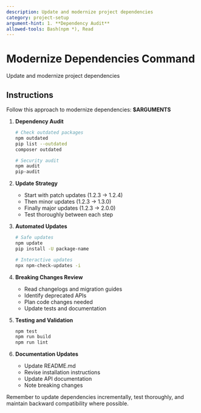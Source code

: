 ```yaml
---
description: Update and modernize project dependencies
category: project-setup
argument-hint: 1. **Dependency Audit**
allowed-tools: Bash(npm *), Read
---
```


# Modernize Dependencies Command

Update and modernize project dependencies

## Instructions

Follow this approach to modernize dependencies: **$ARGUMENTS**

1. **Dependency Audit**
   ```bash
   # Check outdated packages
   npm outdated
   pip list --outdated
   composer outdated

   # Security audit
   npm audit
   pip-audit
   ```

2. **Update Strategy**
   - Start with patch updates (1.2.3 → 1.2.4)
   - Then minor updates (1.2.3 → 1.3.0)
   - Finally major updates (1.2.3 → 2.0.0)
   - Test thoroughly between each step

3. **Automated Updates**
   ```bash
   # Safe updates
   npm update
   pip install -U package-name

   # Interactive updates
   npx npm-check-updates -i
   ```

4. **Breaking Changes Review**
   - Read changelogs and migration guides
   - Identify deprecated APIs
   - Plan code changes needed
   - Update tests and documentation

5. **Testing and Validation**
   ```bash
   npm test
   npm run build
   npm run lint
   ```

6. **Documentation Updates**
   - Update README.md
   - Revise installation instructions
   - Update API documentation
   - Note breaking changes

Remember to update dependencies incrementally, test thoroughly, and maintain backward compatibility where possible.

